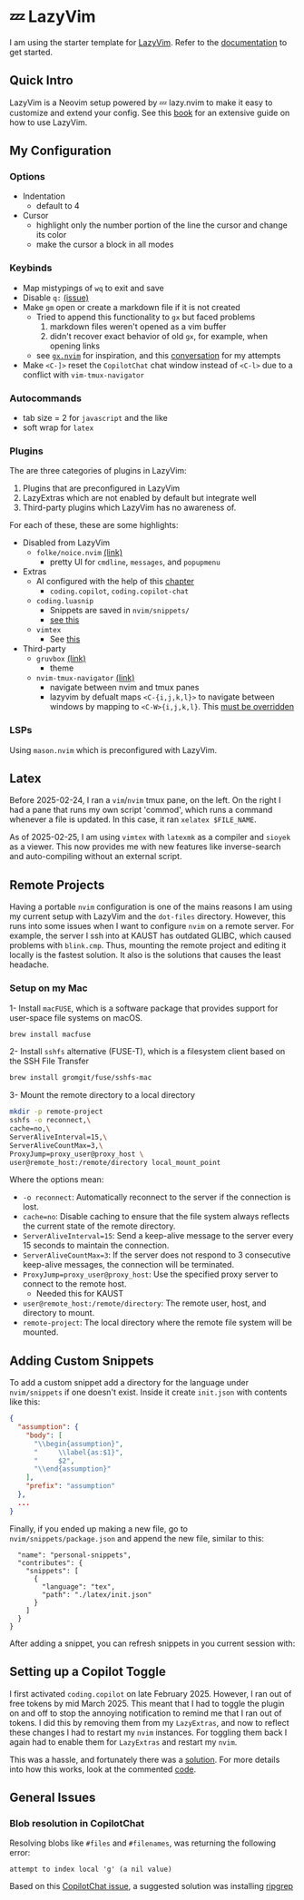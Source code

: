 # 💤 LazyVim

I am using the starter template for [LazyVim](https://github.com/LazyVim/LazyVim).
Refer to the [documentation](https://lazyvim.github.io/installation) to get started.

## Quick Intro

LazyVim is a Neovim setup powered by 💤 lazy.nvim to make it easy to customize
and extend your config. See this
[book](https://lazyvim-ambitious-devs.phillips.codes/) for an extensive guide
on how to use LazyVim.

## My Configuration

### Options

- Indentation
  - default to 4
- Cursor
  - highlight only the number portion of the line the cursor and change its color
  - make the cursor a block in all modes

### Keybinds

- Map mistypings of `wq` to exit and save
- Disable `q:` [(issue)](https://github.com/Saghen/blink.cmp/issues/893)
- Make `gm` open or create a markdown file if it is not created
  - Tried to append this functionality to `gx` but faced problems
    1. markdown files weren't opened as a vim buffer
    2. didn't recover exact behavior of old `gx`, for example, when opening
       links
  - see [`gx.nvim`](https://github.com/chrishrb/gx.nvim/tree/main) for
    inspiration, and this
    [conversation](https://chatgpt.com/share/67d5b8a5-b41c-800d-ba77-980e83f9d695)
    for my attempts
- Make `<C-]>` reset the `CopilotChat` chat window instead of `<C-l>` due to a
conflict with `vim-tmux-navigator`

### Autocommands

- tab size = 2 for `javascript` and the like
- soft wrap for `latex`

### Plugins

The are three categories of plugins in LazyVim:

1. Plugins that are preconfigured in LazyVim
2. LazyExtras which are not enabled by default but integrate well
3. Third-party plugins which LazyVim has no awareness of.

For each of these, these are some highlights:

- Disabled from LazyVim
  - `folke/noice.nvim` [(link)](https://github.com/folke/noice.nvim)
    - pretty UI for `cmdline`, `messages`, and `popupmenu`
- Extras
  - AI configured with the help of this [chapter](https://lazyvim-ambitious-devs.phillips.codes/course/chapter-16/)
    - `coding.copilot`, `coding.copilot-chat`
  - `coding.luasnip`
    - Snippets are saved in `nvim/snippets/`
    - [see this](#adding-custom-snippets)
  - `vimtex`
    - See [this](#latex)
- Third-party
  - `gruvbox` [(link)](https://github.com/ellisonleao/gruvbox.nvim)
    - theme
  - `nvim-tmux-navigator` [(link)](https://github.com/christoomey/vim-tmux-navigator)
    - navigate between nvim and tmux panes
    - lazyvim by defualt maps `<C-{i,j,k,l}>` to navigate between windows by
      mapping to `<C-W>{i,j,k,l}`. This [must be
      overridden](https://www.lazyvim.org/configuration/plugins#%EF%B8%8F-adding--disabling-plugin-keymaps)

### LSPs

Using `mason.nvim` which is preconfigured with LazyVim.

## Latex

Before 2025-02-24, I ran a `vim`/`nvim` tmux pane, on the left. On the right I
had a pane that runs my own script 'commod', which runs a command whenever a
file is updated. In this case, it ran `xelatex $FILE_NAME`.

As of 2025-02-25, I am using `vimtex` with `latexmk` as a compiler and
`sioyek` as a viewer. This now provides me with new features like inverse-search and
auto-compiling without an external script.

## Remote Projects

Having a portable `nvim` configuration is one of the mains reasons I am using
my current setup with LazyVim and the `dot-files` directory. However, this runs
into some issues when I want to configure `nvim` on a remote server. For
example, the server I ssh into at KAUST has outdated GLIBC, which caused
problems with `blink.cmp`. Thus, mounting the remote project and editing it
locally is the fastest solution. It also is the solutions that causes the least
headache.

### Setup on my Mac

1- Install `macFUSE`, which is a software package that provides support for
user-space file systems on macOS.

```bash
brew install macfuse
```

2- Install `sshfs` alternative (FUSE-T), which is a filesystem client based on
the SSH File Transfer

```bash
brew install gromgit/fuse/sshfs-mac
```

3- Mount the remote directory to a local directory

```bash
mkdir -p remote-project
sshfs -o reconnect,\
cache=no,\
ServerAliveInterval=15,\
ServerAliveCountMax=3,\
ProxyJump=proxy_user@proxy_host \
user@remote_host:/remote/directory local_mount_point
```

Where the options mean:

- `-o reconnect`: Automatically reconnect to the server if the connection is
  lost.
- `cache=no`: Disable caching to ensure that the file system always reflects
  the current state of the remote directory.
- `ServerAliveInterval=15`: Send a keep-alive message to the server every 15
  seconds to maintain the connection.
- `ServerAliveCountMax=3`: If the server does not respond to 3 consecutive
  keep-alive messages, the connection will be terminated.
- `ProxyJump=proxy_user@proxy_host`: Use the specified proxy server to connect
  to the remote host.
  - Needed this for KAUST
- `user@remote_host:/remote/directory`: The remote user, host, and directory to
  mount.
- `remote-project`: The local directory where the remote file system will be mounted.

## Adding Custom Snippets

To add a custom snippet add a directory for the language under `nvim/snippets`
if one doesn't exist. Inside it create `init.json` with contents like this:

```json
{
  "assumption": {
    "body": [
      "\\begin{assumption}",
      "     \\label{as:$1}",
      "     $2",
      "\\end{assumption}"
    ],
    "prefix": "assumption"
  },
  ...
}
```

Finally, if you ended up making a new file, go to `nvim/snippets/package.json` and append the new file, similar to this:

```json{
  "name": "personal-snippets",
  "contributes": {
    "snippets": [
      {
        "language": "tex",
        "path": "./latex/init.json"
      }
    ]
  }
}
```

After adding a snippet, you can refresh snippets in you current session with:

<!--TODO-->

## Setting up a Copilot Toggle

I first activated `coding.copilot` on late February 2025. However, I ran out
of free tokens by mid March 2025. This meant that I had to toggle the plugin
on and off to stop the annoying notification to remind me that I ran out of
tokens. I did this by removing them from my `LazyExtras`, and now to reflect
these changes I had to restart my `nvim` instances. For toggling them back I
again had to enable them for `LazyExtras` and restart my `nvim`.

This was a hassle, and fortunately there was a
[solution](https://github.com/LazyVim/LazyVim/discussions/4232). For more
details into how this works, look at the commented
[code](./lua/plugins/snacks.lua).

## General Issues

### Blob resolution in CopilotChat

Resolving blobs like `#files` and `#filenames`, was returning the following error:

```
attempt to index local 'g' (a nil value)
```

Based on this [CopilotChat
issue](https://github.com/CopilotC-Nvim/CopilotChat.nvim/issues/1066), a
suggested solution was installing
[ripgrep](https://github.com/BurntSushi/ripgrep)
